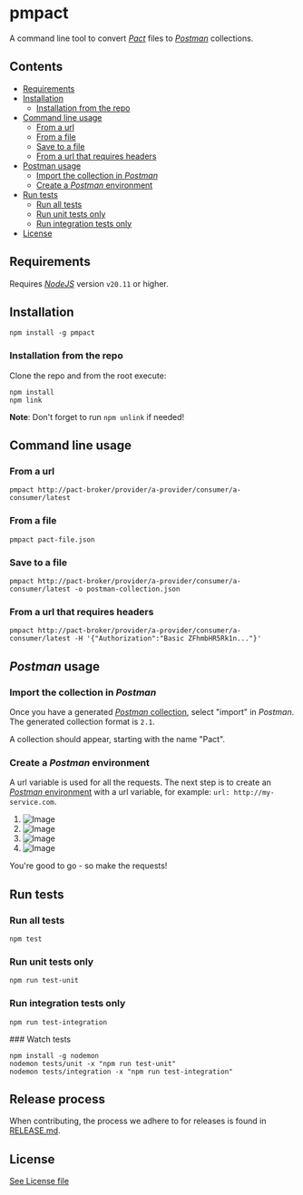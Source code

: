 # pmpact

A command line tool to convert [_Pact_](https://docs.pact.io/) files to [_Postman_](https://www.getpostman.com/) collections.

## Contents

- [Requirements](#requirements)
- [Installation](#installation)
  - [Installation from the repo](#installation-from-the-repo)
- [Command line usage](#command-line-usage)
  - [From a url](#from-a-url)
  - [From a file](#from-a-file)
  - [Save to a file](#save-to-a-file)
  - [From a url that requires headers](#from-a-url-that-requires-headers)
- [Postman usage](#postman-usage)
  - [Import the collection in _Postman_](#import-the-collection-in-postman)
  - [Create a _Postman_ environment](#create-a-postman-environment)
- [Run tests](#run-tests)
  - [Run all tests](#run-all-tests)
  - [Run unit tests only](#run-unit-tests-only)
  - [Run integration tests only](#run-integration-tests-only)
- [License](#license)

## Requirements

Requires [_NodeJS_](https://nodejs.org/en/) version `v20.11` or higher.

## Installation

```
npm install -g pmpact
```

### Installation from the repo

Clone the repo and from the root execute:

```
npm install
npm link
```

**Note**: Don't forget to run `npm unlink` if needed!

## Command line usage

### From a url

```
pmpact http://pact-broker/provider/a-provider/consumer/a-consumer/latest
```

### From a file

```
pmpact pact-file.json
```

### Save to a file

```
pmpact http://pact-broker/provider/a-provider/consumer/a-consumer/latest -o postman-collection.json
```

### From a url that requires headers

```
pmpact http://pact-broker/provider/a-provider/consumer/a-consumer/latest -H '{"Authorization":"Basic ZFhmbHR5Rk1n..."}'
```

## _Postman_ usage

### Import the collection in _Postman_

Once you have a generated [_Postman_ collection](https://www.getpostman.com/docs/v6/postman/collections/intro_to_collections), select "import" in _Postman_. The generated collection format is `2.1`.

A collection should appear, starting with the name "Pact".

### Create a _Postman_ environment

A url variable is used for all the requests. The next step is to create an [_Postman_ environment](https://www.getpostman.com/docs/v6/postman/environments_and_globals/intro_to_environments_and_globals) with a url variable, for example: `url: http://my-service.com`.

1. ![Image](labs/assets/postman-environment/step1.png?raw=true)
2. ![Image](labs/assets/postman-environment/step2.png?raw=true)
3. ![Image](labs/assets/postman-environment/step3.png?raw=true)
4. ![Image](labs/assets/postman-environment/step4.png?raw=true)

You're good to go - so make the requests!

## Run tests

### Run all tests

```
npm test
```

### Run unit tests only

```
npm run test-unit
```

### Run integration tests only

```
npm run test-integration
```

### Watch tests

```
npm install -g nodemon
nodemon tests/unit -x "npm run test-unit"
nodemon tests/integration -x "npm run test-integration"
```

## Release process

When contributing, the process we adhere to for releases is found in [RELEASE.md](./RELEASE.md).

## License

[See License file](https://github.com/ITV/pmpact/blob/master/LICENSE.md)
